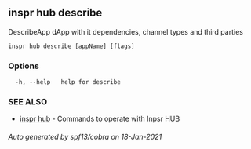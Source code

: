 ## inspr hub describe

DescribeApp dApp with it dependencies, channel types and third parties

```
inspr hub describe [appName] [flags]
```

### Options

```
  -h, --help   help for describe
```

### SEE ALSO

* [inspr hub](inspr_hub.md)	 - Commands to operate with Inpsr HUB

###### Auto generated by spf13/cobra on 18-Jan-2021
